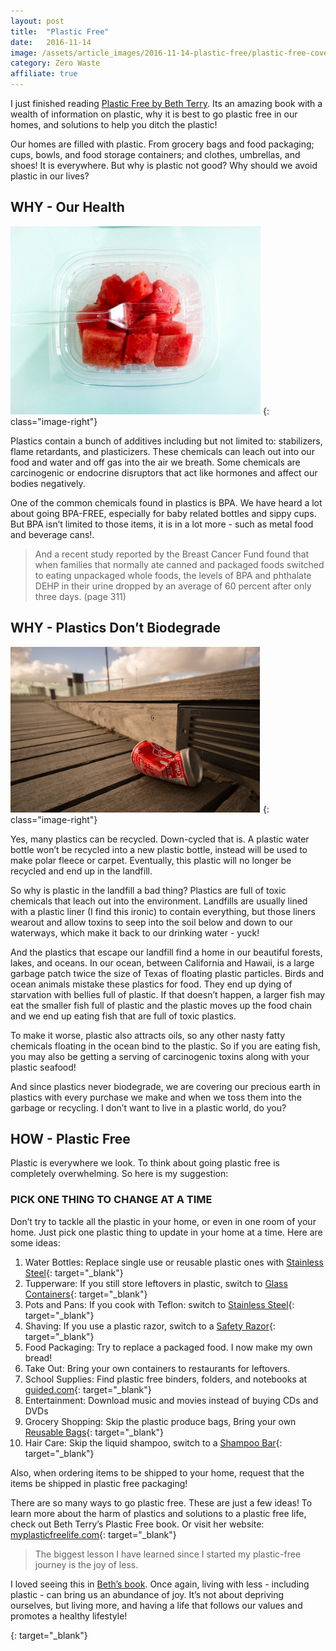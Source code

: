 ```yaml
---
layout: post
title:  "Plastic Free"
date:   2016-11-14
image: /assets/article_images/2016-11-14-plastic-free/plastic-free-cover.jpg
category: Zero Waste
affiliate: true
---
```


I just finished reading [Plastic Free by Beth Terry][plastic-free-amazon]. Its an amazing book with a wealth of information on plastic, why it is best to go plastic free in our homes, and solutions to help you ditch the plastic!

Our homes are filled with plastic. From grocery bags and food packaging; cups, bowls, and food storage containers; and clothes, umbrellas, and shoes! It is everywhere. But why is plastic not good? Why should we avoid plastic in our lives?

## WHY - Our Health

![Watermelon in a plastic container with a plastic fork](/assets/article_images/2016-11-14-plastic-free/fruit.jpg)
{: class="image-right"}

Plastics contain a bunch of additives including but not limited to: stabilizers, flame retardants, and plasticizers. These chemicals can leach out into our food and water and off gas into the air we breath. Some chemicals are carcinogenic or endocrine disruptors that act like hormones and affect our bodies negatively.

One of the common chemicals found in plastics is BPA. We have heard a lot about going BPA-FREE, especially for baby related bottles and sippy cups. But BPA isn’t limited to those items, it is in a lot more - such as metal food and beverage cans!.

> And a recent study reported by the Breast Cancer Fund found that when families that normally ate canned and packaged foods switched to eating unpackaged whole foods, the levels of BPA and phthalate DEHP in their urine dropped by an average of 60 percent after only three days. (page 311)

## WHY - Plastics Don’t Biodegrade

![Soda can on a boardwalk](/assets/article_images/2016-11-14-plastic-free/can.jpg)
{: class="image-right"}

Yes, many plastics can be recycled. Down-cycled that is. A plastic water bottle won’t be recycled into a new plastic bottle, instead will be used to make polar fleece or carpet. Eventually, this plastic will no longer be recycled and end up in the landfill.

So why is plastic in the landfill a bad thing? Plastics are full of toxic chemicals that leach out into the environment. Landfills are usually lined with a plastic liner (I find this ironic) to contain everything, but those liners wearout and allow toxins to seep into the soil below and down to our waterways, which make it back to our drinking water - yuck!

And the plastics that escape our landfill find a home in our beautiful forests, lakes, and oceans. In our ocean, between California and Hawaii, is a large garbage patch twice the size of Texas of floating plastic particles. Birds and ocean animals mistake these plastics for food. They end up dying of starvation with bellies full of plastic. If that doesn’t happen, a larger fish may eat the smaller fish full of plastic and the plastic moves up the food chain and we end up eating fish that are full of toxic plastics.

To make it worse, plastic also attracts oils, so any other nasty fatty chemicals floating in the ocean bind to the plastic. So if you are eating fish, you may also be getting a serving of carcinogenic toxins along with your plastic seafood!

And since plastics never biodegrade, we are covering our precious earth in plastics with every purchase we make and when we toss them into the garbage or recycling. I don’t want to live in a plastic world, do you?

## HOW - Plastic Free

Plastic is everywhere we look. To think about going plastic free is completely overwhelming. So here is my suggestion:

### PICK ONE THING TO CHANGE AT A TIME

Don’t try to tackle all the plastic in your home, or even in one room of your home. Just pick one plastic thing to update in your home at a time. Here are some ideas:

1. Water Bottles: Replace single use or reusable plastic ones with [Stainless Steel](http://amzn.to/2eUSm5F){: target="_blank"}
2. Tupperware: If you still store leftovers in plastic, switch to [Glass Containers](http://amzn.to/2eZd2MU){: target="_blank"}
3. Pots and Pans: If you cook with Teflon: switch to [Stainless Steel](http://amzn.to/2eZdbQz){: target="_blank"}
4. Shaving: If you use a plastic razor, switch to a [Safety Razor](http://amzn.to/2eZeIpN){: target="_blank"}
5. Food Packaging: Try to replace a packaged food. I now make my own bread!
6. Take Out: Bring your own containers to restaurants for leftovers.
7. School Supplies: Find plastic free binders, folders, and notebooks at [guided.com](http://www.guided.com){: target="_blank"}
8. Entertainment: Download music and movies instead of buying CDs and DVDs
9. Grocery Shopping: Skip the plastic produce bags, Bring your own [Reusable Bags](http://amzn.to/2g9Myer){: target="_blank"}
10. Hair Care: Skip the liquid shampoo, switch to a [Shampoo Bar](http://amzn.to/2fRh0EW){: target="_blank"}

Also, when ordering items to be shipped to your home, request that the items be shipped in plastic free packaging!

There are so many ways to go plastic free. These are just a few ideas! To learn more about the harm of plastics and solutions to a plastic free life, check out Beth Terry’s Plastic Free book. Or visit her website: [myplasticfreelife.com](http://www.myplasticfreelife.com){: target="_blank"}

> The biggest lesson I have learned since I started my plastic-free journey is the joy of less.

I loved seeing this in [Beth’s book][plastic-free-amazon]. Once again, living with less - including plastic - can bring us an abundance of joy. It’s not about depriving ourselves, but living more, and having a life that follows our values and promotes a healthy lifestyle!

[plastic-free-amazon]: http://amzn.to/2fP99ZZ
{: target="_blank"}
